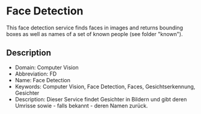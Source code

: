 # Face Detection

This face detection service finds faces in images and returns bounding boxes as well as names of a set of known people (see folder "known").

## Description
- Domain: Computer Vision
- Abbreviation: FD
- Name: Face Detection
- Keywords: Computer Vision, Face Detection, Faces, Gesichtserkennung, Gesichter
- Description: Dieser Service findet Gesichter in Bildern und gibt deren Umrisse sowie - falls bekannt - deren Namen zurück.